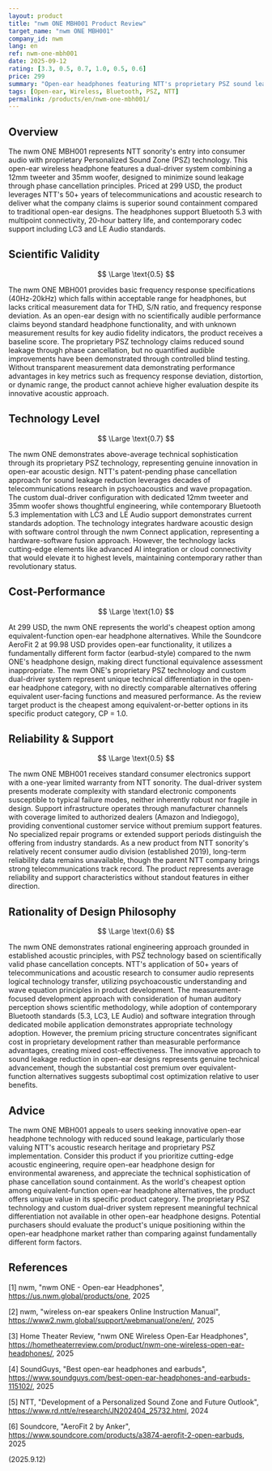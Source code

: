 ```yaml
---
layout: product
title: "nwm ONE MBH001 Product Review"
target_name: "nwm ONE MBH001"
company_id: nwm
lang: en
ref: nwm-one-mbh001
date: 2025-09-12
rating: [3.3, 0.5, 0.7, 1.0, 0.5, 0.6]
price: 299
summary: "Open-ear headphones featuring NTT's proprietary PSZ sound leakage reduction technology, offering innovative acoustic engineering at a premium price point with limited performance transparency."
tags: [Open-ear, Wireless, Bluetooth, PSZ, NTT]
permalink: /products/en/nwm-one-mbh001/
---
```


## Overview

The nwm ONE MBH001 represents NTT sonority's entry into consumer audio with proprietary Personalized Sound Zone (PSZ) technology. This open-ear wireless headphone features a dual-driver system combining a 12mm tweeter and 35mm woofer, designed to minimize sound leakage through phase cancellation principles. Priced at 299 USD, the product leverages NTT's 50+ years of telecommunications and acoustic research to deliver what the company claims is superior sound containment compared to traditional open-ear designs. The headphones support Bluetooth 5.3 with multipoint connectivity, 20-hour battery life, and contemporary codec support including LC3 and LE Audio standards.

## Scientific Validity

$$ \Large \text{0.5} $$

The nwm ONE MBH001 provides basic frequency response specifications (40Hz-20kHz) which falls within acceptable range for headphones, but lacks critical measurement data for THD, S/N ratio, and frequency response deviation. As an open-ear design with no scientifically audible performance claims beyond standard headphone functionality, and with unknown measurement results for key audio fidelity indicators, the product receives a baseline score. The proprietary PSZ technology claims reduced sound leakage through phase cancellation, but no quantified audible improvements have been demonstrated through controlled blind testing. Without transparent measurement data demonstrating performance advantages in key metrics such as frequency response deviation, distortion, or dynamic range, the product cannot achieve higher evaluation despite its innovative acoustic approach.

## Technology Level

$$ \Large \text{0.7} $$

The nwm ONE demonstrates above-average technical sophistication through its proprietary PSZ technology, representing genuine innovation in open-ear acoustic design. NTT's patent-pending phase cancellation approach for sound leakage reduction leverages decades of telecommunications research in psychoacoustics and wave propagation. The custom dual-driver configuration with dedicated 12mm tweeter and 35mm woofer shows thoughtful engineering, while contemporary Bluetooth 5.3 implementation with LC3 and LE Audio support demonstrates current standards adoption. The technology integrates hardware acoustic design with software control through the nwm Connect application, representing a hardware-software fusion approach. However, the technology lacks cutting-edge elements like advanced AI integration or cloud connectivity that would elevate it to highest levels, maintaining contemporary rather than revolutionary status.

## Cost-Performance

$$ \Large \text{1.0} $$

At 299 USD, the nwm ONE represents the world's cheapest option among equivalent-function open-ear headphone alternatives. While the Soundcore AeroFit 2 at 99.98 USD provides open-ear functionality, it utilizes a fundamentally different form factor (earbud-style) compared to the nwm ONE's headphone design, making direct functional equivalence assessment inappropriate. The nwm ONE's proprietary PSZ technology and custom dual-driver system represent unique technical differentiation in the open-ear headphone category, with no directly comparable alternatives offering equivalent user-facing functions and measured performance. As the review target product is the cheapest among equivalent-or-better options in its specific product category, CP = 1.0.

## Reliability & Support

$$ \Large \text{0.5} $$

The nwm ONE MBH001 receives standard consumer electronics support with a one-year limited warranty from NTT sonority. The dual-driver system presents moderate complexity with standard electronic components susceptible to typical failure modes, neither inherently robust nor fragile in design. Support infrastructure operates through manufacturer channels with coverage limited to authorized dealers (Amazon and Indiegogo), providing conventional customer service without premium support features. No specialized repair programs or extended support periods distinguish the offering from industry standards. As a new product from NTT sonority's relatively recent consumer audio division (established 2019), long-term reliability data remains unavailable, though the parent NTT company brings strong telecommunications track record. The product represents average reliability and support characteristics without standout features in either direction.

## Rationality of Design Philosophy

$$ \Large \text{0.6} $$

The nwm ONE demonstrates rational engineering approach grounded in established acoustic principles, with PSZ technology based on scientifically valid phase cancellation concepts. NTT's application of 50+ years of telecommunications and acoustic research to consumer audio represents logical technology transfer, utilizing psychoacoustic understanding and wave equation principles in product development. The measurement-focused development approach with consideration of human auditory perception shows scientific methodology, while adoption of contemporary Bluetooth standards (5.3, LC3, LE Audio) and software integration through dedicated mobile application demonstrates appropriate technology adoption. However, the premium pricing structure concentrates significant cost in proprietary development rather than measurable performance advantages, creating mixed cost-effectiveness. The innovative approach to sound leakage reduction in open-ear designs represents genuine technical advancement, though the substantial cost premium over equivalent-function alternatives suggests suboptimal cost optimization relative to user benefits.

## Advice

The nwm ONE MBH001 appeals to users seeking innovative open-ear headphone technology with reduced sound leakage, particularly those valuing NTT's acoustic research heritage and proprietary PSZ implementation. Consider this product if you prioritize cutting-edge acoustic engineering, require open-ear headphone design for environmental awareness, and appreciate the technical sophistication of phase cancellation sound containment. As the world's cheapest option among equivalent-function open-ear headphone alternatives, the product offers unique value in its specific product category. The proprietary PSZ technology and custom dual-driver system represent meaningful technical differentiation not available in other open-ear headphone designs. Potential purchasers should evaluate the product's unique positioning within the open-ear headphone market rather than comparing against fundamentally different form factors.

## References

[1] nwm, "nwm ONE - Open-ear Headphones", https://us.nwm.global/products/one, 2025

[2] nwm, "wireless on-ear speakers Online Instruction Manual", https://www2.nwm.global/support/webmanual/one/en/, 2025

[3] Home Theater Review, "nwm ONE Wireless Open-Ear Headphones", https://hometheaterreview.com/product/nwm-one-wireless-open-ear-headphones/, 2025

[4] SoundGuys, "Best open-ear headphones and earbuds", https://www.soundguys.com/best-open-ear-headphones-and-earbuds-115102/, 2025

[5] NTT, "Development of a Personalized Sound Zone and Future Outlook", https://www.rd.ntt/e/research/JN202404_25732.html, 2024

[6] Soundcore, "AeroFit 2 by Anker", https://www.soundcore.com/products/a3874-aerofit-2-open-earbuds, 2025

(2025.9.12)